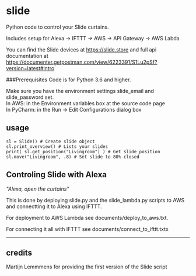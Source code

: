 # slide
Python code to control your Slide curtains. 

Includes setup for Alexa -> IFTTT -> AWS -> API Gateway -> AWS Labda

You can find the Slide devices at https://slide.store
and full api documentation at https://documenter.getpostman.com/view/6223391/S1Lu2pSf?version=latest#intro


###Prerequisites
Code is for Python 3.6 and higher.

Make sure you have the environment settings slide_email and slide_password set.\
In AWS: in the Environment variables box at the source code page\
In PyCharm: in the Run -> Edit Configurations dialog box

## usage

    sl = Slide() # Create slide object
    sl.print_overview() # Lists your slides
    print( sl.get_position("Livingroom") ) # Get slide position
    sl.move("Livingroom", .8) # Set slide to 80% closed

## Controling Slide with Alexa
_"Alexa, open the curtains"_

This is done by deploying slide.py and the slide_lambda.py scripts to AWS and connectting it to Alexa using IFTTT.

For deployment to AWS Lambda see documents/deploy_to_aws.txt.

For connecting it all with IFTTT see documents/connect_to_ifttt.txtx

---
## credits
Martijn Lemmmens for providing the first version of the Slide script
